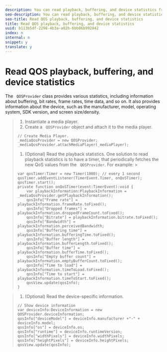 ```yaml
---
description: You can read playback, buffering, and device statistics from the QOSProvider class.
seo-description: You can read playback, buffering, and device statistics from the QOSProvider class.
seo-title: Read QOS playback, buffering, and device statistics
title: Read QOS playback, buffering, and device statistics
uuid: b113b5df-2298-4b3a-a02b-6bb06b992842
index: n
internal: n
snippet: y
translate: y
---
```


# Read QOS playback, buffering, and device statistics

The ` QOSProvider` class provides various statistics, including information about buffering, bit rates, frame rates, time data, and so on. 
It also provides information about the device, such as the manufacturer, model, operating system, SDK version, and screen size/density.

>1. Instantiate a media player.
>1. Create a ` QOSProvider` object and attach it to the media player.
>
>   ```
>   // Create Media Player. 
>   _mediaQosProvider = new QOSProvider; 
>   _mediaQosProvider.attachMediaPlayer(_mediaPlayer);
>   ```
>
>1. (Optional) Read the playback statistics.
>   One solution to read playback statistics is to have a timer, that periodically fetches the new QoS values from the ` QOSProvider`. For example: >
>   ```
>   var qosTimer:Timer = new Timer(1000); // every 1 second  
>   qosTimer.addEventListener(TimerEvent.Timer, onQoSTimer);  
>   qosTimer.start(); 
>   private function onQoSTimer(event:TimerEvent):void { 
>       var playbackInformation:PlaybackInformation = _mediaQosProvider.getPlaybackInformation(); 
>       qosInfo["Frame rate"] = playbackInformation.frameRate.toFixed();  
>       qosInfo["Dropped frames"] = playbackInformation.droppedFrameCount.toFixed(); 
>       qosInfo["Bitrate"] = playbackInformation.bitrate.toFixed(); 
>       qosInfo["Bandwidth"] = playbackInformation.perceivedBandwidth; 
>       qosInfo["Buffering time"] = playbackInformation.bufferingTime.toFixed(); 
>       qosInfo["Buffer length"] = playbackInformation.bufferLength.toFixed();  
>       qosInfo["Buffer time"] = playbackInformation.bufferTime.toFixed(); 
>       qosInfo["Empty buffer count"] = playbackInformation.emptyBufferCount.toFixed();  
>       qosInfo["Time to load"] = playbackInformation.timeToLoad.toFixed();  
>       qosInfo["Time to start"] = playbackInformation.timeToStart.toFixed(); 
>       qosView.update(qosInfo); 
>   }
>   ```

>
>1. (Optional) Read the device-specific information.
>
>   ```
>   // Show device information 
>   var deviceInfo:DeviceInformation = new QOSProvider.deviceInformation; 
>   qosInfo["deviceModel"] = deviceInfo.manufacturer +"-" + deviceInfo.model; 
>   qosInfo["os"] = deviceInfo.os;  
>   qosInfo["runtime"] = deviceInfo.runtimeVersion;  
>   qosInfo["widthPixels"] = deviceInfo.widthPixels;  
>   qosInfo["heightPixels"] = deviceInfo.heightPixels; 
>   qosView.update(qosInfo); 
>   ```
>
